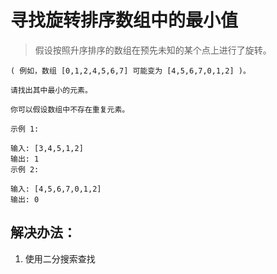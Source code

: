 # 寻找旋转排序数组中的最小值

> 假设按照升序排序的数组在预先未知的某个点上进行了旋转。


```
( 例如，数组 [0,1,2,4,5,6,7] 可能变为 [4,5,6,7,0,1,2] )。

请找出其中最小的元素。

你可以假设数组中不存在重复元素。

示例 1:

输入: [3,4,5,1,2]
输出: 1
示例 2:

输入: [4,5,6,7,0,1,2]
输出: 0
```

## 解决办法：
1. 使用二分搜索查找
